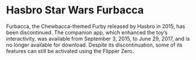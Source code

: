 # Hasbro Star Wars Furbacca

Furbacca, the Chewbacca-themed Furby released by Hasbro in 2015, has been discontinued. The companion app, which enhanced the toy’s interactivity, was available from September 3, 2015, to June 29, 2017, and is no longer available for download. Despite its discontinuation, some of its features can still be activated using the Flipper Zero.
